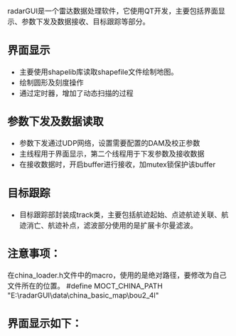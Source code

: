 <font size = 3>

radarGUI是一个雷达数据处理软件，它使用QT开发，主要包括界面显示、参数下发及数据接收、目标跟踪等部分。

## 界面显示
- 主要使用shapelib库读取shapefile文件绘制地图。
- 绘制圆形及刻度操作
- 通过定时器，增加了动态扫描的过程

## 参数下发及数据读取

- 参数下发通过UDP网络，设置需要配置的DAM及校正参数
- 主线程用于界面显示，第二个线程用于下发参数及接收数据
- 在接收数据时，开启buffer进行接收，加mutex锁保护该buffer

## 目标跟踪 
- 目标跟踪部封装成track类，主要包括航迹起始、点迹航迹关联、航迹消亡、航迹补点，滤波部分使用的是扩展卡尔曼滤波。

## 注意事项：
在china_loader.h文件中的macro，使用的是绝对路径，要修改为自己文件所在的位置。
    #define MOCT_CHINA_PATH  "E:\\radarGUI\\data\\china_basic_map\\bou2_4l"
## 界面显示如下：

[](https://github.com/ccpang96/radarGUI/blob/master/images/interface.png)

</font>
